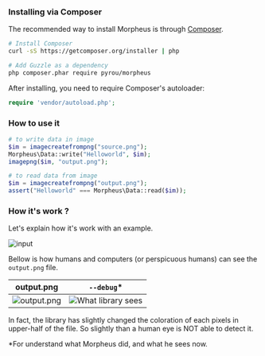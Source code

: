 ### Installing via Composer

The recommended way to install Morpheus is through [Composer](http://getcomposer.org).

```bash
# Install Composer
curl -sS https://getcomposer.org/installer | php

# Add Guzzle as a dependency
php composer.phar require pyrou/morpheus
```

After installing, you need to require Composer's autoloader:

```php
require 'vendor/autoload.php';
```
### How to use it

```php
# to write data in image
$im = imagecreatefrompng("source.png");
Morpheus\Data::write("Helloworld", $im);
imagepng($im, "output.png");

# to read data from image
$im = imagecreatefrompng("output.png");
assert("Helloworld" === Morpheus\Data::read($im));

```

### How it's work ?

Let's explain how it's work with an example.

![input](https://raw.githubusercontent.com/pyrou/Morpheus/master/images/docs/example.png)

Bellow is how humans and computers (or perspicuous humans) can see the `output.png` file.

| output.png | `--debug`* |
| --- | --- |
| ![output.png](https://raw.githubusercontent.com/pyrou/Morpheus/master/images/docs/output@3x.png) | ![What library sees](https://raw.githubusercontent.com/pyrou/Morpheus/master/images/docs/whatLibrarySees@3x.png) |

In fact, the library has slightly changed the coloration of each pixels in upper-half of the file. So slightly than a human eye is NOT able to detect it.

*For understand what Morpheus did, and what he sees now.
